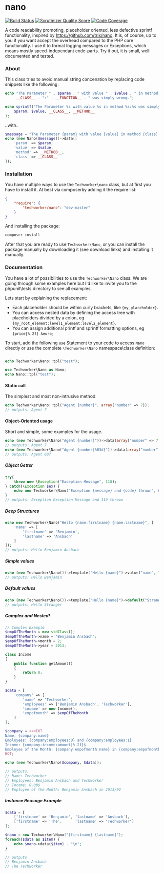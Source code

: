 nano
=====

[![Build Status](https://travis-ci.org/Techworker/nano.png)](https://travis-ci.org/Techworker/nano)
[![Scrutinizer Quality Score](https://scrutinizer-ci.com/g/Techworker/nano/badges/quality-score.png?s=b61d7b3ff68cad9ede06c7574177b672458f80a9)](https://scrutinizer-ci.com/g/Techworker/nano/)
[![Code Coverage](https://scrutinizer-ci.com/g/Techworker/nano/badges/coverage.png?s=8f0b002ed08a392d9c7a8ea871edd367825be26a)](https://scrutinizer-ci.com/g/Techworker/nano/)

A code readability promoting, placeholder oriented, less defective sprintf functionality, inspired by https://github.com/trix/nano.
It is, of course, up to you if you want accept the overhead compared to the PHP core functionality. I use it to format logging messages or Exceptions, which means mostly speed-independant code-parts. Try it out, it is small, well documented and tested.

### About

This class tries to avoid manual string concenation by replacing code snippets like the following:

```php
echo "The Parameter " . $param . " with value " . $value . " in method " . 
     __CLASS__ . ":" . __FUNCTION__ . " was simply wrong.";
```

```php
echo sprintf("The Parameter %s with value %s in method %s:%s was simply wrong.", 
    $param, $value, __CLASS__, __METHOD__
);
```

..with..

```php
$message = "The Parameter {param} with value {value} in method {class}:{method} was simply wrong";
echo (new Nano($message))->data([
    'param' => $param,
    'value' => $value,
    'method' => __METHOD__,
    'class' => __CLASS__
]);
```

### Installation

You have multiple ways to use the `Techworker\nano` class, but at first you have to install it. At best via composerby adding it the require list:

```json
{
    "require": {
        "techworker/nano": "dev-master"
    }
}
```

And installing the package:

```bash
composer install
```

After that you are ready to use `Techworker\Nano`, or you can install the package manually by downloading it (see download links) and installing it manually.

### Documentation

You have a lot of possibilities to use the `Techworker\Nano` class. We are going through some examples here but I'd like to invite you to the phpunit\tests directory to see all examples.

Lets start by explaining the replacement:

 - Each placeholder should be within curly brackets, like `{my_placeholder}`. 
 - You can access nested data by defining the access tree with placeholders divided by a colon, eg `{my_root_element:level1_element:level2_element}`. 
 - You can assign additional printf and sprintf formatting options, eg `{price|%.2f} &euro;`

To start, add the following `use` Statement to your code to access `Nano` directly or use the complete `\Techworker\Nano` namespace\class definition:

```php

echo Techworker\Nano::tpl("test");

use Techworker\Nano as Nano;
echo Nano::tpl("test");
```

#### Static call

The simplest and most non-intrusive method:

```php
echo Techworker\Nano::tpl("Agent {number}", array("number" => 7));
// outputs: Agent 7
```

#### Object-Oriented usage

Short and simple, some examples for the usage.

```php
echo (new Techworker\Nano("Agent {number}"))->data(array("number" => 7));
// outputs: Agent 7
echo (new Techworker\Nano("Agent {number|%03d}"))->data(array("number" => 7));
// outputs: Agent 007
```

##### Object Getter

```php
try{
    throw new \Exception("Exception Message", 110);
} catch(\Exception $ex) {
    echo new Techworker\Nano("Exception {message} and {code} thrown", $ex);
}
// outputs: Exception Exception Message and 110 thrown
```

##### Deep Structures

```php
echo new Techworker\Nano("Hello {name:firstname} {name:lastname}", [
    'name' => [
        'firstname' => 'Benjamin',
        'lastname' => 'Ansbach'
    ]
]);
// outputs: Hello Benjamin Ansbach
```

##### Simple values

```php
echo (new Techworker\Nano())->template("Hello {name}")->value("name", "Benjamin");
// outputs: Hello Benjamin
```

##### Default values
```php
echo (new Techworker\Nano())->template("Hello {name}")->default("Stranger");
// outputs: Hello Stranger
```

##### Complex and Nested!

```php
// Complex Example
$empOfTheMonth = new stdClass();
$empOfTheMonth->name = 'Benjamin Ansbach';
$empOfTheMonth->month = 2;
$empOfTheMonth->year = 2013;

class Income
{
    public function getAmount()
    {
        return 0;
    }
}

$data = [
    'company' => [
        'name' => 'Techworker',
        'employees' => ['Benjamin Ansbach', 'Techworker'],
        'income' => new Income(),
        'empofmonth' => $empOfTheMonth
    ]
];

$company = <<<EOT
Name: {company:name}
Employees: {company:employees:0} and {company:employees:1}
Income: {company:income:amount|%.2f}$
Employee of the Month: {company:empofmonth:name} in {company:empofmonth:year}/{company:empofmonth:month|%02d}
EOT;

echo (new Techworker\Nano($company, $data));

// outputs:
// Name: Techworker
// Employees: Benjamin Ansbach and Techworker
// Income: 0.00$
// Employee of the Month: Benjamin Ansbach in 2013/02

```

##### Instance Reusage Example

```php
$data = [
    ['firstname' => 'Benjamin', 'lastname' => 'Ansbach'],
    ['firstname' => 'The',      'lastname' => 'Techworker']
];

$nano = new Techworker\Nano("{firstname} {lastname}");
foreach($data as $item) {
    echo $nano->data($item) . "\n";
}

// outputs
// Benjamin Ansbach
// The Techworker
```
